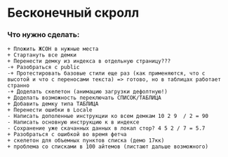 # Бесконечный скролл

### Что нужно сделать:
    + Пложить ЖСОН в нужные места
    + Стартануть все демки
    + Перенести демку из индекса в отдельную страницу???
    -+ Разобраться с public
    -+ Протестировать базовые стили еще раз (как применяются, что с высотой и что с переносами текста) => готово, но в таблицах работает странно
    -+ Доделать скелетон (анимацию загрузки дефолтную!)
    + Доделать возможность переключать СПИСОК/ТАБЛИЦА
    + Добавить демку типа ТАБЛИЦА
    + Перенести ошибки в Locale
    - Написать дополенные инструкции ко всем демкам 10 2 9  / 2 = 90
    - Написать основную инструкцию к в индексе
    - Сохранение уже скачанных данных в локал стор? 4 5 2 / 7 = 5.7
    + Разобраться с ошибкой во время фетча
    + скелетон для объемных пунктов списка (демо 17кк)
    + проблема со списками в 100 айтемов (листают дальше возможного)